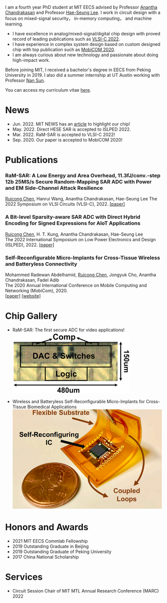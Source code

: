 I am a fourth year PhD student at MIT EECS advised by Professor [Anantha Chandrakasan](https://chandrakasan.mit.edu/) and Professor [Hae-Seung Lee](https://hslee.mit.edu/). I work in circuit design with a focus on mixed-signal security， in-memory computing， and machine learning. 

*  I have excellence in analog/mixed-signal/digital chip design with proved record of leading publications such as [VLSI-C 2022](https://ieeexplore.ieee.org/document/9830365).
*  I have experience in complex system design based on custom designed chip with top publication such as [MobiCOM 2020](https://dl.acm.org/doi/abs/10.1145/3372224.3419216).
*  I am always curious about new technology and passionate about doing high-impact work.

Before joining MIT, I received a bachelor's degree in EECS from Peking University in 2019. I also did a summer internship at UT Austin working with Professor [Nan Sun](https://www.sunresearchgroup.top/en/).

You can access my curriculum vitae [here](misc/CV_Ruicong_Chen.pdf).

# News

*  Jun. 2022. MIT NEWS has an [article](https://news.mit.edu/2022/analog-digital-converter-attack-side-channel-0614) to highlight our chip!
*  May. 2022. Direct HESE SAR is accepted to ISLPED 2022.  
*  Mar. 2022. RaM-SAR is accepted to VLSI-C 2022!  
*  Sep. 2020. Our paper is accepted to MobiCOM 2020!  

# Publications

### **RaM-SAR: A Low Energy and Area Overhead, 11.3fJ/conv.-step 12b 25MS/s Secure Random-Mapping SAR ADC with Power and EM Side-Channel Attack Resilience**
<u>Ruicong Chen</u>, Hanrui Wang, Anantha Chandrakasan, Hae-Seung Lee 
The 2022 Symposium on VLSI Circuits (VLSI-C), 2022. 
[[paper]](https://ieeexplore.ieee.org/document/9830365) 

### **A Bit-level Sparsity-aware SAR ADC with Direct Hybrid Encoding for Signed Expressions for AIoT Applications**
<u>Ruicong Chen</u>, H. T. Kung, Anantha Chandrakasan, Hae-Seung Lee  
The 2022 International Symposium on Low Power Electronics and Design (ISLPED), 2022. 
[[paper]](https://dl.acm.org/doi/abs/10.1145/3531437.3539700) 

### **Self-Reconfigurable Micro-Implants for Cross-Tissue Wireless and Batteryless Connectivity**
Mohammed Radewan Abdelhamid, <u>Ruicong Chen</u>, Jongyuk Cho, Anantha Chandrakasan, Fadel Adib  
The 2020 Annual International Conference on Mobile Computing and Networking (MobiCom), 2020.  
[[paper]](https://dl.acm.org/doi/abs/10.1145/3372224.3419216) [[website]](https://www.media.mit.edu/projects/umedic/overview/)

# Chip Gallery

* RaM-SAR: The first secure ADC for video applications!
![RaM-SAR](./images/VLSI22.png "The first secure ADC for video applications!")

*  Wireless and Batteryless Self-Reconfigurable Micro-Implants for Cross-Tissue Biomedical Applications  
![Micro-Implants for Biomedical Applications](./images/MobiCOM20.png "Micro-Implants for Biomedical Applications")

# Honors and Awards

*  2021 MIT EECS Commlab Fellowship  
*  2019 Outstanding Graduate in Beijing  
*  2019 Outstanding Graduate of Peking University  
*  2017 China National Scholarship  

# Services

*  Circuit Session Chair of MIT MTL Annual Research Conference (MARC) 2022  


